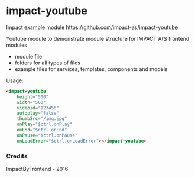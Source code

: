 # impact-youtube

Impact example module
https://github.com/impact-as/impact-youtube


Youtube module to demonstrate module structure for IMPACT A/S frontend modules
- module file
- folders for all types of files
- example files for services, templates, components and models

Usage:
```html
<impact-youtube
    height="500"
    width="500"
    videoid="123456"
    autoplay="false"
    thumbSrc="/img.jpg"
    onPlay="$ctrl.onPlay"
    onEnd="$ctrl.onEnd"
    onPause="$ctrl.onPause"
    onLoadError="$ctrl.onLoadError"></impact-youtube>


```

### Credits

ImpactByFrontend - 2016
